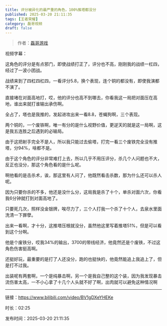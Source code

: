```yaml
---
title: 评分被异化的最严重的角色，100%推塔都没分
published: 2025-03-20 21:11:35
tags: [王者荣耀]
category: 磊哥视频
draft: false
---
```



> 作者：[磊哥游戏](https://space.bilibili.com/268941858?spm_id_from=333.788.upinfo.head.click)

视频字幕：

这角色的评分是有点邪门，即使战绩打正了，评分也不高，刚刚我的战绩一杠四，经过了一波小团战。

战绩来到了四杠四杠四，一看评分5.8，换个表现，连个铜的都没有，即使我演都不演了。

直接堵在对面高地打，哎，他的评分也高不到哪去，你看我这一局把对面压在高地，谁出来就打谁输出承伤啊。

全占了，塔也是我推的，发起进攻出来一看8.8，苍蝇狗啊，三个表现。

两个铜的，一个废铁啊，唯一有分的是什么视野价值，更逆天的就是这一局啊，这是我五连胜之后遇到的必输局。

由于这把射手完全不是人，所以我只能过去偷塔，打完一看三个废铁完全没有推塔，分94%，啥都不是。

由于这个角色的评分非常难打上去，所以几乎不用压评分，杀几个人问题也不大，反正也没分，那这个角色看的是什么呢。

啊他看的是击杀术，诶，那这里有人问了，他既然看击杀数，那为什么还可以杀人呢。

因为只要你杀的不多，他还是没什么分，这局我是杀了十个，单杀对面六次，你看我6分钟就打到对面高地了。

只要死几次，照样没金银牌，唉尽力了，三个人打我一个杀了十个人，去泉水里面洗清一下罪孽。

出来一看啊，才十分，这推塔压根就没分，虽然他这里写着推塔51%，但是可以看到这个分啊。

他是个废铁分，哎我34%的输出，3700的带线经济，他竟然还是个废铁，不过这角色伤害挺高啊。

还挺好玩，最重要的是打了人还没分，跑的也挺快的，他竟然能追上我追上了，但是打不过我。

出装呢有两套啊，一个是纯暴击啊，另一个是我自己整的这个装，因为我发现暴击流伤害太高，一不小心拿了十几个人头就不好了啊，出肉就可以避免这种情况啊

---

链接：https://www.bilibili.com/video/BV1gDXeYHEKe

时长：02:25

发布时间：2025-03-20 21:11:35
